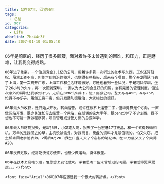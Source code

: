 ```yaml
---
title: 站在07年，回望06年
tags:
  - 总结
id: 907
categories:
  - Life
abbrlink: 7bc44c3f
date: 2007-01-10 01:05:48
---
```


<font face="Arial">06年是崎岖的，经历了很多颠簸，面对着许多未曾遇到的困难，和压力，正是磨难，让我我变得成熟。

	06年进了维豪，一个注册资金1.1亿的公司，用着许多第一次听过的技术写东西，工作还算轻松，虽然工资不高，但能学到前沿的技术，也觉得有些搞头，后来有个项目，整个开发团队飞去了上海，第一次离开广东，上海工作和生活环境很好，可是也看到一些状况，于是跑回深圳，坐了26小时的火车，再一次回到深圳。一直以为大公司会是好的归属，会有完善的管理制度，但这次意外的辞职让我学到不少。之后在penzi推荐下，进了彪骐公司，整天写写ASP、写写JSP，忙得不亦乐乎，虽然工资不高，但开发团队很融洽，大家相处的很好。

	06年最大的收获，是开始从开发，转向运营。或许还谈不上运营二字，但毕竟算是个方向，一直做网站开发，很少关注如何去经营一个网站，在彪骐的这大半年，跟penzi学了不少东西，我不想也不可能一直做程序员，项目管理或运营方面的总要学学。

	06年最大的财物损失，是8月5日，小窝遭入窃，损失了一台宏碁17寸液晶，和一个宾得数码相机，万幸的是我回去的早，主机没被偷走，对我而言，硬盘的资料才是最值钱的。怕又失窃，把主机寄回老家给表弟，2周后8月20日我生日当天买了个宏碁的笔记本，在12月底又买了个宾得A20。

	06年没做过饭，经常吃快餐方便面，也很少做运动，身体很差。

	06年在技术上没啥长进，但思想上变化很大，学着思考一些未曾想过的问题，学着想得更深更远。。。</font>

	<font face="Arial">06和07年应该是我一个很大的转折点。</font>
